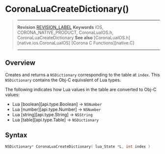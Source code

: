 # CoronaLuaCreateDictionary()

> --------------------- ------------------------------------------------------------------------------------------
> __Revision__          [REVISION_LABEL](REVISION_URL)
> __Keywords__          iOS, CORONA_NATIVE_PRODUCT, CoronaLuaIOS.h, CoronaLuaCreateDictionary
> __See also__          [CoronaLuaIOS.h][native.ios.CoronaLuaIOS]
>						[Corona C Functions][native.C]
> --------------------- ------------------------------------------------------------------------------------------


## Overview

Creates and returns a `NSDictionary` corresponding to the table at `index`. This `NSDictionary` contains the <nobr>Obj-C</nobr> equivalent of Lua types.

The following indicates how Lua values in the table are converted to <nobr>Obj-C</nobr> values:

* Lua [boolean][api.type.Boolean] &rarr; `NSNumber`
* Lua [number][api.type.Number] &rarr; `NSNumber`
* Lua [string][api.type.String] &rarr; `NSString`
* Lua [table][api.type.Table] &rarr; `NSDictionary`


## Syntax

``````c
NSDictionary* CoronaLuaCreateDictionary( lua_State *L, int index )
``````
